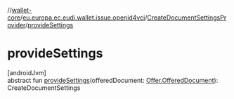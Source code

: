 //[wallet-core](../../../index.md)/[eu.europa.ec.eudi.wallet.issue.openid4vci](../index.md)/[CreateDocumentSettingsProvider](index.md)/[provideSettings](provide-settings.md)

# provideSettings

[androidJvm]\
abstract fun [provideSettings](provide-settings.md)(offeredDocument: [Offer.OfferedDocument](../-offer/-offered-document/index.md)): CreateDocumentSettings
